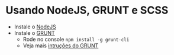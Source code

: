 # Usando NodeJS, GRUNT e SCSS

- Instale o [NodeJS](https://nodejs.org/)
- Instale o [GRUNT](http://gruntjs.com/)
	- Rode no console ```npm install -g grunt-cli```
	- Veja mais [intruções do GRUNT](http://gruntjs.com/getting-started)
	
